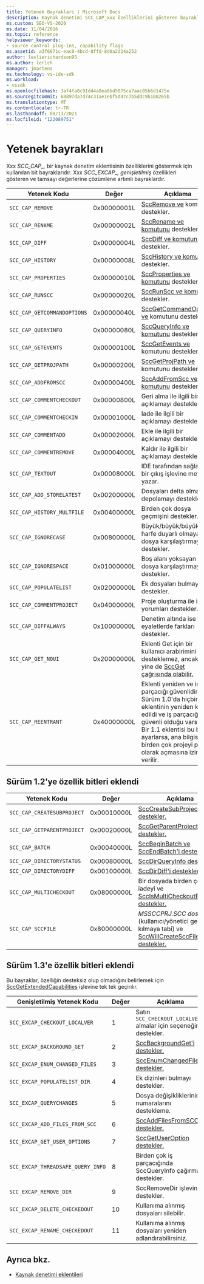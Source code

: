 ```yaml
---
title: Yetenek Bayrakları | Microsoft Docs
description: Kaynak denetimi SCC_CAP_xxx özelliklerini gösteren bayraklar ve genişletilmiş özellikleri gösteren SCC_EXCAP_xxx bayrakları hakkında bilgi edinmek.
ms.custom: SEO-VS-2020
ms.date: 11/04/2016
ms.topic: reference
helpviewer_keywords:
- source control plug-ins, capability flags
ms.assetid: a3f6071c-eac8-4bcd-8ffd-8d0a2d24a252
author: leslierichardson95
ms.author: lerich
manager: jmartens
ms.technology: vs-ide-sdk
ms.workload:
- vssdk
ms.openlocfilehash: 3af4fa8c91d44a8ea8bd5075ca7aac05b6d1475e
ms.sourcegitcommit: 68897da7d74c31ae1ebf5d47c7b5ddc9b108265b
ms.translationtype: MT
ms.contentlocale: tr-TR
ms.lasthandoff: 08/13/2021
ms.locfileid: "122089751"
---
```

# <a name="capability-flags"></a>Yetenek bayrakları
Xxx *SCC_CAP_,* bir kaynak denetim eklentisinin özelliklerini göstermek için kullanılan bit bayraklarıdır. Xxx *SCC_EXCAP_, genişletilmiş* özellikleri gösteren ve tamsayı değerlerine çözümlene artımlı bayraklardır.

|Yetenek Kodu|Değer|Açıklama|
|---------------------|-----------|-----------------|
|`SCC_CAP_REMOVE`|0x00000001L|[SccRemove ve](../extensibility/sccremove-function.md) komutunu destekler.|
|`SCC_CAP_RENAME`|0x00000002L|[SccRename ve komutunu](../extensibility/sccrename-function.md) destekler.|
|`SCC_CAP_DIFF`|0x00000004L|[SccDiff ve komutunu](../extensibility/sccdiff-function.md) destekler.|
|`SCC_CAP_HISTORY`|0x00000008L|[SccHistory ve komutunu](../extensibility/scchistory-function.md) destekler.|
|`SCC_CAP_PROPERTIES`|0x00000010L|[SccProperties ve komutunu](../extensibility/sccproperties-function.md) destekler.|
|`SCC_CAP_RUNSCC`|0x00000020L|[SccRunScc ve komutunu](../extensibility/sccrunscc-function.md) destekler.|
|`SCC_CAP_GETCOMMANDOPTIONS`|0x00000040L|[SccGetCommandOptions ve](../extensibility/sccgetcommandoptions-function.md) komutunu destekler.|
|`SCC_CAP_QUERYINFO`|0x00000080L|[SccQueryInfo ve komutunu](../extensibility/sccqueryinfo-function.md) destekler.|
|`SCC_CAP_GETEVENTS`|0x00000100L|[SccGetEvents ve](../extensibility/sccgetevents-function.md) komutunu destekler.|
|`SCC_CAP_GETPROJPATH`|0x00000200L|[SccGetProjPath ve](../extensibility/sccgetprojpath-function.md) komutunu destekler.|
|`SCC_CAP_ADDFROMSCC`|0x00000400L|[SccAddFromScc ve komutunu](../extensibility/sccaddfromscc-function.md) destekler.|
|`SCC_CAP_COMMENTCHECKOUT`|0x00000800L|Geri alma ile ilgili bir açıklamayı destekler.|
|`SCC_CAP_COMMENTCHECKIN`|0x00001000L|Iade ile ilgili bir açıklamayı destekler.|
|`SCC_CAP_COMMENTADD`|0x00002000L|Ekle ile ilgili bir açıklamayı destekler.|
|`SCC_CAP_COMMENTREMOVE`|0x00004000L|Kaldır ile ilgili bir açıklamayı destekler.|
|`SCC_CAP_TEXTOUT`|0x00008000L|IDE tarafından sağlanan bir çıkış işlevine metin yazar.|
|`SCC_CAP_ADD_STORELATEST`|0x00200000L|Dosyaları delta olmadan depolamayı destekler.|
|`SCC_CAP_HISTORY_MULTFILE`|0x00400000L|Birden çok dosya geçmişini destekler.|
|`SCC_CAP_IGNORECASE`|0x00800000L|Büyük/büyük/büyük harfe duyarlı olmayan dosya karşılaştırmayı destekler.|
|`SCC_CAP_IGNORESPACE`|0x01000000L|Boş alanı yoksayan dosya karşılaştırmayı destekler.|
|`SCC_CAP_POPULATELIST`|0x02000000L|Ek dosyaları bulmayı destekler.|
|`SCC_CAP_COMMENTPROJECT`|0x04000000L|Proje oluşturma ile ilgili yorumları destekler.|
|`SCC_CAP_DIFFALWAYS`|0x10000000L|Denetim altında ise tüm eyaletlerde farkları destekler.|
|`SCC_CAP_GET_NOUI`|0x20000000L|Eklenti Get için bir kullanıcı arabirimini desteklemez, ancak IDE yine de [SccGet çağrısında olabilir.](../extensibility/sccget-function.md)|
|`SCC_CAP_REENTRANT`|0x40000000L|Eklenti yeniden ve iş parçacığı güvenlidir. Sürüm 1.0'da hiçbir eklentinin yeniden kabul edildi ve iş parçacığı güvenli olduğu varsayıldı. Bir 1.1 eklentisi bu biti ayarlarsa, ana bilgisayar birden çok projeyi paralel olarak açmasına izin verilir.|

## <a name="capability-bits-added-in-version-12"></a>Sürüm 1.2'ye özellik bitleri eklendi

|Yetenek Kodu|Değer|Açıklama|
|---------------------|-----------|-----------------|
|`SCC_CAP_CREATESUBPROJECT`|0x00010000L|[SccCreateSubProject'i destekler.](../extensibility/scccreatesubproject-function.md)|
|`SCC_CAP_GETPARENTPROJECT`|0x00020000L|[SccGetParentProjectPath'i destekler.](../extensibility/sccgetparentprojectpath-function.md)|
|`SCC_CAP_BATCH`|0x00040000L|[SccBeginBatch ve](../extensibility/sccbeginbatch-function.md) [SccEndBatch'i destekler.](../extensibility/sccendbatch-function.md)|
|`SCC_CAP_DIRECTORYSTATUS`|0x00080000L|[SccDirQueryInfo destekler.](../extensibility/sccdirqueryinfo-function.md)|
|`SCC_CAP_DIRECTORYDIFF`|0x00100000L|[SccDirDiff'i destekler.](../extensibility/sccdirdiff-function.md)|
|`SCC_CAP_MULTICHECKOUT`|0x08000000L|Bir dosyada birden çok iadeyi ve [SccIsMultiCheckoutEnabled'i destekler.](../extensibility/sccismulticheckoutenabled-function.md)|
|`SCC_CAP_SCCFILE`|0x80000000L|*MSSCCPRJ.SCC dosyasını* (kullanıcı/yönetici geçersiz kılmaya tabi) ve [SccWillCreateSccFile'ı destekler.](../extensibility/sccwillcreatesccfile-function.md)|

## <a name="capability-bits-added-in-version-13"></a>Sürüm 1.3'e özellik bitleri eklendi
 Bu bayraklar, özelliğin desteksiz olup olmadığını belirlemek için [SccGetExtendedCapabilities](../extensibility/sccgetextendedcapabilities-function.md) işlevine tek tek geçirılır.

|Genişletilmiş Yetenek Kodu|Değer|Açıklama|
|------------------------------|-----------|-----------------|
|`SCC_EXCAP_CHECKOUT_LOCALVER`|1|Satın `SCC_CHECKOUT_LOCALVER` almalar için seçeneğini destekler.|
|`SCC_EXCAP_BACKGROUND_GET`|2|[SccBackgroundGet'i destekler.](../extensibility/sccbackgroundget-function.md)|
|`SCC_EXCAP_ENUM_CHANGED_FILES`|3|[SccEnumChangedFiles'i destekler.](../extensibility/sccenumchangedfiles-function.md)|
|`SCC_EXCAP_POPULATELIST_DIR`|4|Ek dizinleri bulmayı destekler.|
|`SCC_EXCAP_QUERYCHANGES`|5|Dosya değişikliklerinin numaralarını destekleme.|
|`SCC_EXCAP_ADD_FILES_FROM_SCC`|6|[SccAddFilesFromSCC destekler.](../extensibility/sccaddfilesfromscc-function.md)|
|`SCC_EXCAP_GET_USER_OPTIONS`|7|[SccGetUserOption destekler.](../extensibility/sccgetuseroption-function.md)|
|`SCC_EXCAP_THREADSAFE_QUERY_INFO`|8|Birden çok iş parçacığında SccQueryInfo çağırmayı destekler.|
|`SCC_EXCAP_REMOVE_DIR`|9|SccRemoveDir işlevini destekler.|
|`SCC_EXCAP_DELETE_CHECKEDOUT`|10|Kullanıma alınmış dosyaları silebilir.|
|`SCC_EXCAP_RENAME_CHECKEDOUT`|11|Kullanıma alınmış dosyaları yeniden adlandırabilirsiniz.|

## <a name="see-also"></a>Ayrıca bkz.
- [Kaynak denetimi eklentileri](../extensibility/source-control-plug-ins.md)
